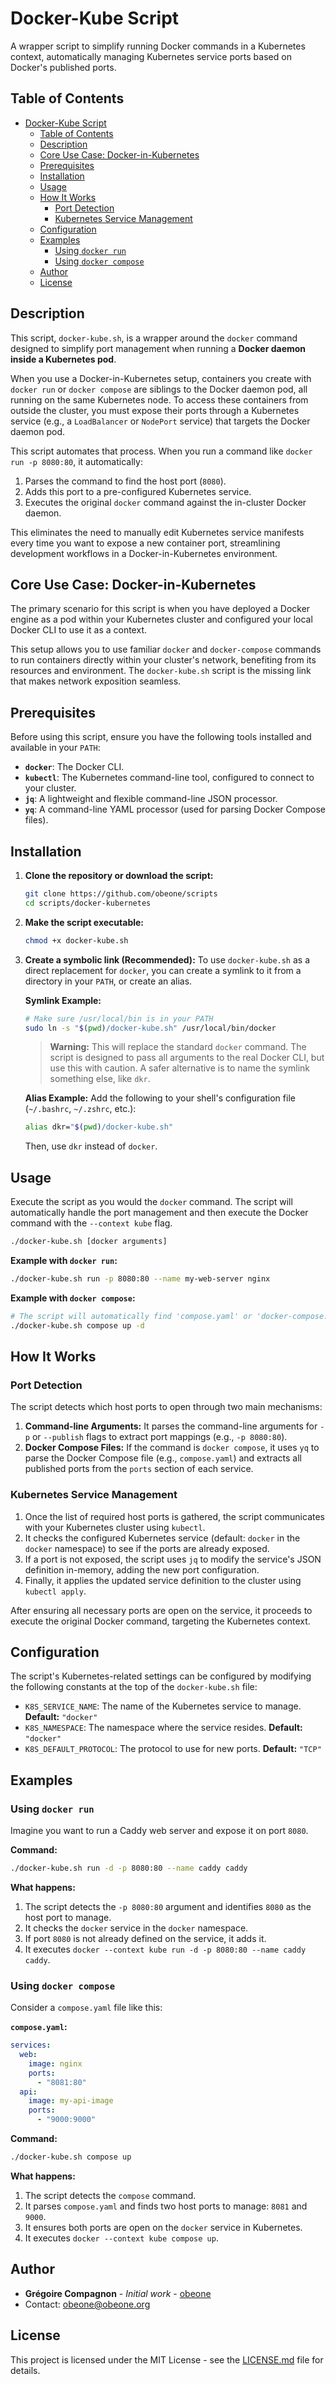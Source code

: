# Docker-Kube Script

A wrapper script to simplify running Docker commands in a Kubernetes context, automatically managing Kubernetes service ports based on Docker's published ports.

## Table of Contents

- [Docker-Kube Script](#docker-kube-script)
  - [Table of Contents](#table-of-contents)
  - [Description](#description)
  - [Core Use Case: Docker-in-Kubernetes](#core-use-case-docker-in-kubernetes)
  - [Prerequisites](#prerequisites)
  - [Installation](#installation)
  - [Usage](#usage)
  - [How It Works](#how-it-works)
    - [Port Detection](#port-detection)
    - [Kubernetes Service Management](#kubernetes-service-management)
  - [Configuration](#configuration)
  - [Examples](#examples)
    - [Using `docker run`](#using-docker-run)
    - [Using `docker compose`](#using-docker-compose)
  - [Author](#author)
  - [License](#license)

## Description

This script, `docker-kube.sh`, is a wrapper around the `docker` command designed to simplify port management when running a **Docker daemon inside a Kubernetes pod**.

When you use a Docker-in-Kubernetes setup, containers you create with `docker run` or `docker compose` are siblings to the Docker daemon pod, all running on the same Kubernetes node. To access these containers from outside the cluster, you must expose their ports through a Kubernetes service (e.g., a `LoadBalancer` or `NodePort` service) that targets the Docker daemon pod.

This script automates that process. When you run a command like `docker run -p 8080:80`, it automatically:

1. Parses the command to find the host port (`8080`).
2. Adds this port to a pre-configured Kubernetes service.
3. Executes the original `docker` command against the in-cluster Docker daemon.

This eliminates the need to manually edit Kubernetes service manifests every time you want to expose a new container port, streamlining development workflows in a Docker-in-Kubernetes environment.

## Core Use Case: Docker-in-Kubernetes

The primary scenario for this script is when you have deployed a Docker engine as a pod within your Kubernetes cluster and configured your local Docker CLI to use it as a context.

This setup allows you to use familiar `docker` and `docker-compose` commands to run containers directly within your cluster's network, benefiting from its resources and environment. The `docker-kube.sh` script is the missing link that makes network exposition seamless.

## Prerequisites

Before using this script, ensure you have the following tools installed and available in your `PATH`:

- **`docker`**: The Docker CLI.
- **`kubectl`**: The Kubernetes command-line tool, configured to connect to your cluster.
- **`jq`**: A lightweight and flexible command-line JSON processor.
- **`yq`**: A command-line YAML processor (used for parsing Docker Compose files).

## Installation

1. **Clone the repository or download the script:**

    ```bash
    git clone https://github.com/obeone/scripts
    cd scripts/docker-kubernetes
    ```

2. **Make the script executable:**

    ```bash
    chmod +x docker-kube.sh
    ```

3. **Create a symbolic link (Recommended):**
    To use `docker-kube.sh` as a direct replacement for `docker`, you can create a symlink to it from a directory in your `PATH`, or create an alias.

    **Symlink Example:**

    ```bash
    # Make sure /usr/local/bin is in your PATH
    sudo ln -s "$(pwd)/docker-kube.sh" /usr/local/bin/docker
    ```

    > **Warning:** This will replace the standard `docker` command. The script is designed to pass all arguments to the real Docker CLI, but use this with caution. A safer alternative is to name the symlink something else, like `dkr`.

    **Alias Example:**
    Add the following to your shell's configuration file (`~/.bashrc`, `~/.zshrc`, etc.):

    ```bash
    alias dkr="$(pwd)/docker-kube.sh"
    ```

    Then, use `dkr` instead of `docker`.

## Usage

Execute the script as you would the `docker` command. The script will automatically handle the port management and then execute the Docker command with the `--context kube` flag.

```bash
./docker-kube.sh [docker arguments]
```

**Example with `docker run`:**

```bash
./docker-kube.sh run -p 8080:80 --name my-web-server nginx
```

**Example with `docker compose`:**

```bash
# The script will automatically find 'compose.yaml' or 'docker-compose.yml'
./docker-kube.sh compose up -d
```

## How It Works

### Port Detection

The script detects which host ports to open through two main mechanisms:

1. **Command-line Arguments:** It parses the command-line arguments for `-p` or `--publish` flags to extract port mappings (e.g., `-p 8080:80`).
2. **Docker Compose Files:** If the command is `docker compose`, it uses `yq` to parse the Docker Compose file (e.g., `compose.yaml`) and extracts all published ports from the `ports` section of each service.

### Kubernetes Service Management

1. Once the list of required host ports is gathered, the script communicates with your Kubernetes cluster using `kubectl`.
2. It checks the configured Kubernetes service (default: `docker` in the `docker` namespace) to see if the ports are already exposed.
3. If a port is not exposed, the script uses `jq` to modify the service's JSON definition in-memory, adding the new port configuration.
4. Finally, it applies the updated service definition to the cluster using `kubectl apply`.

After ensuring all necessary ports are open on the service, it proceeds to execute the original Docker command, targeting the Kubernetes context.

## Configuration

The script's Kubernetes-related settings can be configured by modifying the following constants at the top of the `docker-kube.sh` file:

- `K8S_SERVICE_NAME`: The name of the Kubernetes service to manage. **Default:** `"docker"`
- `K8S_NAMESPACE`: The namespace where the service resides. **Default:** `"docker"`
- `K8S_DEFAULT_PROTOCOL`: The protocol to use for new ports. **Default:** `"TCP"`

## Examples

### Using `docker run`

Imagine you want to run a Caddy web server and expose it on port `8080`.

**Command:**

```bash
./docker-kube.sh run -d -p 8080:80 --name caddy caddy
```

**What happens:**

1. The script detects the `-p 8080:80` argument and identifies `8080` as the host port to manage.
2. It checks the `docker` service in the `docker` namespace.
3. If port `8080` is not already defined on the service, it adds it.
4. It executes `docker --context kube run -d -p 8080:80 --name caddy caddy`.

### Using `docker compose`

Consider a `compose.yaml` file like this:

**`compose.yaml`:**

```yaml
services:
  web:
    image: nginx
    ports:
      - "8081:80"
  api:
    image: my-api-image
    ports:
      - "9000:9000"
```

**Command:**

```bash
./docker-kube.sh compose up
```

**What happens:**

1. The script detects the `compose` command.
2. It parses `compose.yaml` and finds two host ports to manage: `8081` and `9000`.
3. It ensures both ports are open on the `docker` service in Kubernetes.
4. It executes `docker --context kube compose up`.

## Author

- **Grégoire Compagnon** - *Initial work* - [obeone](https://github.com/obeone)
- Contact: <obeone@obeone.org>

## License

This project is licensed under the MIT License - see the [LICENSE.md](LICENSE.md) file for details.
